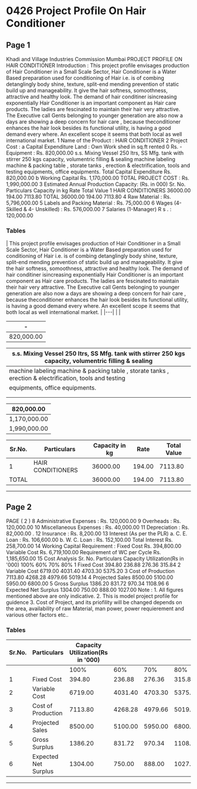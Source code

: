 # 0426 Project Profile On Hair Conditioner

## Page 1

Khadi and Village Industries Commission Mumbai PROJECT PROFILE ON HAIR CONDITIONER Introduction : This project profile envisages production of Hair Conditioner in a Small Scale Sector, Hair Conditioner is a Water Based preparation used for conditioning of Hair i.e. is of combing detanglingly body shine, texture, split-end mending prevention of static build up and manageability. It give the hair softness, somoothness, attractive and healthy look. The demand of hair conditiner isincreasing exponentially Hair Conditioner is an important component as Hair care products. The ladies are fescinated to maintain their hair very attractive. The Executive call Gents belonging to younger generation are also now a days are showing a deep concern for hair care , because theconditioner enhances the hair look besides its functional utility, is having a good demand every where. An excellent scope it seems that both local as well international market. 1 Name of the Product : HAIR CONDITIONER 2 Project Cost : a Capital Expenditure Land : Own Work shed in sq.ft rented 0 Rs. - Equipment : Rs. 820,000.00 s.s. Mixing Vessel 250 ltrs, SS Mfg. tank with stirrer 250 kgs capacity, volumentric filling & sealing machine labeling machine & packing table , storate tanks , erection & electrification, tools and testing equipments, office equipments. Total Capital Expenditure Rs. 820,000.00 b Working Capital Rs. 1,170,000.00 TOTAL PROJECT COST : Rs. 1,990,000.00 3 Estimated Annual Production Capacity: (Rs. in 000) Sr. No. Particulars Capacity in kg Rate Total Value 1 HAIR CONDITIONERS 36000.00 194.00 7113.80 TOTAL 36000.00 194.00 7113.80 4 Raw Material : Rs. 5,796,000.00 5 Labels and Packing Material : Rs. 75,000.00 6 Wages (4-Skilled & 4- Unskilled) : Rs. 576,000.00 7 Salaries (1-Manager) R s . : 120,000.00

### Tables

| This project profile envisages production of Hair Conditioner in a Small Scale Sector, Hair
Conditioner is a Water Based preparation used for conditioning of Hair i.e. is of combing detanglingly
body shine, texture, split-end mending prevention of static build up and manageability. It give the
hair softness, somoothness, attractive and healthy look. The demand of hair conditiner isincreasing
exponentially Hair Conditioner is an important component as Hair care products. The ladies are
fescinated to maintain their hair very attractive. The Executive call Gents belonging to younger
generation are also now a days are showing a deep concern for hair care , because theconditioner
enhances the hair look besides its functional utility, is having a good demand every where. An
excellent scope it seems that both local as well international market. |
|---|
|  |

| - |
|---|
| 820,000.00 |

| s.s. Mixing Vessel 250 ltrs, SS Mfg. tank with stirrer 250 kgs capacity, volumentric filling & sealing |
|---|
| machine labeling machine & packing table , storate tanks , erection & electrification, tools and testing
equipments, office equipments. |
|  |
|  |

| 820,000.00 |
|---|
| 1,170,000.00 |
| 1,990,000.00 |

| Sr.No. | Particulars | Capacity in kg | Rate | Total Value |
|---|---|---|---|---|
| 1 | HAIR CONDITIONERS | 36000.00 | 194.00 | 7113.80 |
| TOTAL |  | 36000.00 | 194.00 | 7113.80 |

---

## Page 2

PAGE ( 2 ) 8 Administrative Expenses : Rs. 120,000.00 9 Overheads : Rs. 120,000.00 10 Miscellaneous Expenses : Rs. 40,000.00 11 Depreciation : Rs. 82,000.00 . 12 Insurance : Rs. 8,200.00 13 Interest (As per the PLR) a. C. E. Loan : Rs. 106,600.00 b. W. C. Loan : Rs. 152,100.00 Total Interest Rs. 258,700.00 14 Working Capital Requirement : Fixed Cost Rs. 394,800.00 Variable Cost Rs. 6,719,100.00 Requirement of WC per Cycle Rs. 1,185,650.00 15 Cost Analysis Sr. No. Particulars Capacity Utilization(Rs in '000) 100% 60% 70% 80% 1 Fixed Cost 394.80 236.88 276.36 315.84 2 Variable Cost 6719.00 4031.40 4703.30 5375.20 3 Cost of Production 7113.80 4268.28 4979.66 5019.14 4 Projected Sales 8500.00 5100.00 5950.00 6800.00 5 Gross Surplus 1386.20 831.72 970.34 1108.96 6 Expected Net Surplus 1304.00 750.00 888.00 1027.00 Note : 1. All figures mentioned above are only indicative. 2. This is model project profile for guidence 3. Cost of Project, and its priofility will be changed depends on the area, availability of raw Material, man power, power requierement and various other factors etc..

### Tables

| Sr.No. | Particulars | Capacity Utilization(Rs in '000) |  |  |  |
|---|---|---|---|---|---|
|  |  | 100% | 60% | 70% | 80% |
| 1 | Fixed Cost | 394.80 | 236.88 | 276.36 | 315.84 |
| 2 | Variable Cost | 6719.00 | 4031.40 | 4703.30 | 5375.20 |
| 3 | Cost of Production | 7113.80 | 4268.28 | 4979.66 | 5019.14 |
| 4 | Projected Sales | 8500.00 | 5100.00 | 5950.00 | 6800.00 |
| 5 | Gross Surplus | 1386.20 | 831.72 | 970.34 | 1108.96 |
| 6 | Expected Net Surplus | 1304.00 | 750.00 | 888.00 | 1027.00 |

---

